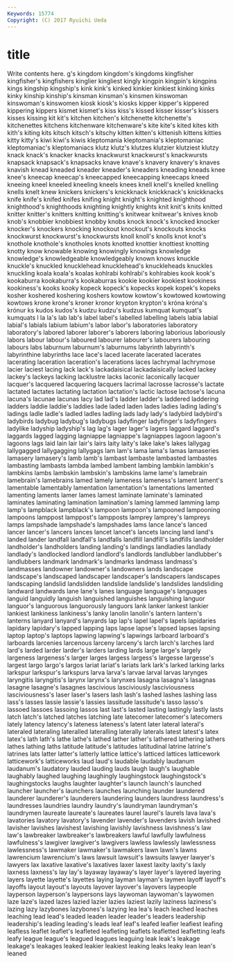 ```yaml
---
Keywords: 15774 
Copyright: (C) 2017 Ryuichi Ueda
---
```


# title

Write contents here.
g's kingdom kingdom's kingdoms kingfisher kingfisher's kingfishers kinglier kingliest kingly
kingpin kingpin's kingpins kings kingship kingship's kink kink's kinked kinkier
kinkiest kinking kinks kinky kinship kinship's kinsman kinsman's kinsmen kinswoman
kinswoman's kinswomen kiosk kiosk's kiosks kipper kipper's kippered kippering kippers
kismet kismet's kiss kiss's kissed kisser kisser's kissers kisses kissing
kit kit's kitchen kitchen's kitchenette kitchenette's kitchenettes kitchens kitchenware kitchenware's
kite kite's kited kites kith kith's kiting kits kitsch kitsch's
kitschy kitten kitten's kittenish kittens kitties kitty kitty's kiwi kiwi's
kiwis kleptomania kleptomania's kleptomaniac kleptomaniac's kleptomaniacs klutz klutz's klutzes klutzier
klutziest klutzy knack knack's knacker knacks knackwurst knackwurst's knackwursts knapsack
knapsack's knapsacks knave knave's knavery knavery's knaves knavish knead kneaded
kneader kneader's kneaders kneading kneads knee knee's kneecap kneecap's kneecapped
kneecapping kneecaps kneed kneeing kneel kneeled kneeling kneels knees knell
knell's knelled knelling knells knelt knew knickers knickers's knickknack knickknack's
knickknacks knife knife's knifed knifes knifing knight knight's knighted knighthood
knighthood's knighthoods knighting knightly knights knit knit's knits knitted knitter
knitter's knitters knitting knitting's knitwear knitwear's knives knob knob's knobbier
knobbiest knobby knobs knock knock's knocked knocker knocker's knockers knocking
knockout knockout's knockouts knocks knockwurst knockwurst's knockwursts knoll knoll's knolls
knot knot's knothole knothole's knotholes knots knotted knottier knottiest knotting
knotty know knowable knowing knowingly knowings knowledge knowledge's knowledgeable knowledgeably
known knows knuckle knuckle's knuckled knucklehead knucklehead's knuckleheads knuckles knuckling
koala koala's koalas kohlrabi kohlrabi's kohlrabies kook kook's kookaburra kookaburra's
kookaburras kookie kookier kookiest kookiness kookiness's kooks kooky kopeck kopeck's
kopecks kopek kopek's kopeks kosher koshered koshering koshers kowtow kowtow's
kowtowed kowtowing kowtows krone krone's kroner kronor krypton krypton's króna
króna's krónur ks kudos kudos's kudzu kudzu's kudzus kumquat kumquat's
kumquats l la la's lab lab's label label's labelled labelling
labels labia labial labial's labials labium labium's labor labor's laboratories
laboratory laboratory's labored laborer laborer's laborers laboring laborious laboriously labors
labour labour's laboured labourer labourer's labourers labouring labours labs laburnum
laburnum's laburnums labyrinth labyrinth's labyrinthine labyrinths lace lace's laced lacerate
lacerated lacerates lacerating laceration laceration's lacerations laces lachrymal lachrymose lacier
laciest lacing lack lack's lackadaisical lackadaisically lacked lackey lackey's lackeys
lacking lacklustre lacks laconic laconically lacquer lacquer's lacquered lacquering lacquers
lacrimal lacrosse lacrosse's lactate lactated lactates lactating lactation lactation's lactic
lactose lactose's lacuna lacuna's lacunae lacunas lacy lad lad's ladder
ladder's laddered laddering ladders laddie laddie's laddies lade laded laden
lades ladies lading lading's ladings ladle ladle's ladled ladles ladling
lads lady lady's ladybird ladybird's ladybirds ladybug ladybug's ladybugs ladyfinger
ladyfinger's ladyfingers ladylike ladyship ladyship's lag lag's lager lager's lagers
laggard laggard's laggards lagged lagging lagniappe lagniappe's lagniappes lagoon lagoon's
lagoons lags laid lain lair lair's lairs laity laity's lake
lake's lakes lallygag lallygagged lallygagging lallygags lam lam's lama lama's
lamas lamaseries lamasery lamasery's lamb lamb's lambast lambaste lambasted lambastes
lambasting lambasts lambda lambed lambent lambing lambkin lambkin's lambkins lambs
lambskin lambskin's lambskins lame lame's lamebrain lamebrain's lamebrains lamed lamely
lameness lameness's lament lament's lamentable lamentably lamentation lamentation's lamentations lamented
lamenting laments lamer lames lamest laminate laminate's laminated laminates laminating
lamination lamination's laming lammed lamming lamp lamp's lampblack lampblack's lampoon
lampoon's lampooned lampooning lampoons lamppost lamppost's lampposts lamprey lamprey's lampreys
lamps lampshade lampshade's lampshades lams lance lance's lanced lancer lancer's
lancers lances lancet lancet's lancets lancing land land's landed lander
landfall landfall's landfalls landfill landfill's landfills landholder landholder's landholders landing
landing's landings landladies landlady landlady's landlocked landlord landlord's landlords landlubber
landlubber's landlubbers landmark landmark's landmarks landmass landmass's landmasses landowner landowner's
landowners lands landscape landscape's landscaped landscaper landscaper's landscapers landscapes landscaping
landslid landslidden landslide landslide's landslides landsliding landward landwards lane lane's
lanes language language's languages languid languidly languish languished languishes languishing
languor languor's languorous languorously languors lank lanker lankest lankier lankiest
lankiness lankiness's lanky lanolin lanolin's lantern lantern's lanterns lanyard lanyard's
lanyards lap lap's lapel lapel's lapels lapidaries lapidary lapidary's lapped
lapping laps lapse lapse's lapsed lapses lapsing laptop laptop's laptops
lapwing lapwing's lapwings larboard larboard's larboards larcenies larcenous larceny larceny's
larch larch's larches lard lard's larded larder larder's larders larding
lards large large's largely largeness largeness's larger larges largess largess's
largesse largesse's largest largo largo's largos lariat lariat's lariats lark
lark's larked larking larks larkspur larkspur's larkspurs larva larva's larvae
larval larvas larynges laryngitis laryngitis's larynx larynx's larynxes lasagna lasagna's
lasagnas lasagne lasagne's lasagnes lascivious lasciviously lasciviousness lasciviousness's laser laser's
lasers lash lash's lashed lashes lashing lass lass's lasses lassie
lassie's lassies lassitude lassitude's lasso lasso's lassoed lassoes lassoing lassos
last last's lasted lasting lastingly lastly lasts latch latch's latched
latches latching late latecomer latecomer's latecomers lately latency latency's lateness
lateness's latent later lateral lateral's lateraled lateraling lateralled lateralling laterally
laterals latest latest's latex latex's lath lath's lathe lathe's lathed
lather lather's lathered lathering lathers lathes lathing laths latitude latitude's
latitudes latitudinal latrine latrine's latrines lats latter latter's latterly lattice
lattice's latticed lattices latticework latticework's latticeworks laud laud's laudable laudably
laudanum laudanum's laudatory lauded lauding lauds laugh laugh's laughable laughably
laughed laughing laughingly laughingstock laughingstock's laughingstocks laughs laughter laughter's launch
launch's launched launcher launcher's launchers launches launching launder laundered launderer
launderer's launderers laundering launders laundress laundress's laundresses laundries laundry laundry's
laundryman laundryman's laundrymen laureate laureate's laureates laurel laurel's laurels lava
lava's lavatories lavatory lavatory's lavender lavender's lavenders lavish lavished lavisher
lavishes lavishest lavishing lavishly lavishness lavishness's law law's lawbreaker lawbreaker's
lawbreakers lawful lawfully lawfulness lawfulness's lawgiver lawgiver's lawgivers lawless lawlessly
lawlessness lawlessness's lawmaker lawmaker's lawmakers lawn lawn's lawns lawrencium lawrencium's
laws lawsuit lawsuit's lawsuits lawyer lawyer's lawyers lax laxative laxative's
laxatives laxer laxest laxity laxity's laxly laxness laxness's lay lay's
layaway layaway's layer layer's layered layering layers layette layette's layettes
laying layman layman's laymen layoff layoff's layoffs layout layout's layouts
layover layover's layovers laypeople layperson layperson's laypersons lays laywoman laywoman's
laywomen laze laze's lazed lazes lazied lazier lazies laziest lazily
laziness laziness's lazing lazy lazybones lazybones's lazying lea lea's leach
leached leaches leaching lead lead's leaded leaden leader leader's leaders
leadership leadership's leading leading's leads leaf leaf's leafed leafier leafiest
leafing leafless leaflet leaflet's leafleted leafleting leaflets leafletted leafletting leafs
leafy league league's leagued leagues leaguing leak leak's leakage leakage's
leakages leaked leakier leakiest leaking leaks leaky lean lean's leaned
